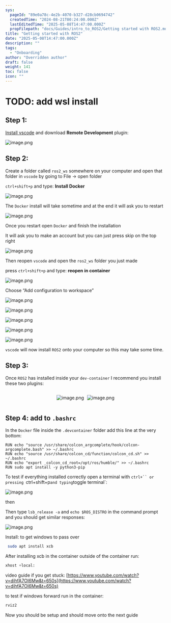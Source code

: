 ```yaml
---
sys:
  pageId: "89e0a78c-4e2b-4070-b327-d28cb0694742"
  createdTime: "2024-08-21T00:24:00.000Z"
  lastEditedTime: "2025-05-08T14:47:00.000Z"
  propFilepath: "docs/Guides/intro_to_ROS2/Getting started with ROS2.md"
title: "Getting started with ROS2"
date: "2025-05-08T14:47:00.000Z"
description: ""
tags:
  - "Onboarding"
author: "Overridden author"
draft: false
weight: 141
toc: false
icon: ""
---
```


# TODO: add wsl install

## Step 1:

[Install vscode](https://code.visualstudio.com/download) and download **Remote Development** plugin:

![image.png](https://prod-files-secure.s3.us-west-2.amazonaws.com/d518164a-d88e-44d1-a4ee-3adb3bd8bce0/efb52993-1881-4a40-b95e-6f020334f022/image.png?X-Amz-Algorithm=AWS4-HMAC-SHA256&X-Amz-Content-Sha256=UNSIGNED-PAYLOAD&X-Amz-Credential=ASIAZI2LB4667PWFSWLA%2F20250509%2Fus-west-2%2Fs3%2Faws4_request&X-Amz-Date=20250509T150840Z&X-Amz-Expires=3600&X-Amz-Security-Token=IQoJb3JpZ2luX2VjEOf%2F%2F%2F%2F%2F%2F%2F%2F%2F%2FwEaCXVzLXdlc3QtMiJHMEUCIQCCLTWTgF0B3P9HjesakwICfteOO%2FzV1Ch62CzGfjkf5wIgAYo7znoXxGs6MeFVd1B1Lf5SVz%2Fytj5hnwRI8Zh%2BsOUqiAQIkP%2F%2F%2F%2F%2F%2F%2F%2F%2F%2FARAAGgw2Mzc0MjMxODM4MDUiDJP%2B9k8bVYXorJB2nCrcA2E%2FSdNohBZZCH1ehYGxSrkp%2B95GCUzAnlKNd0jNbh4%2BkAp2Kp7s03iEJT4XHp7zxomiUkT7Tmj7%2FTI%2Fcvrx3HEwXgJHtO3GeU0i4FFu3LBBrS9y4y%2BybkUK0Y%2BbZTY9mp7yB5%2BUfX%2BzpDJ7pPqKYQWSkQqiZylmnx%2B5F54E%2FW7LwxXh3poU0oXmb7Z3cT6IQkGtB1esVfBPUzIMQl2exKcmOsqAz2eiBTdYDjk7DhnC5WIxBrAoAruwBxhiXoVkIGvWub1WEw79vopCeu3S074e8NBScw3sJVhXOCh92VtYNSR8%2Fmn%2FbBpYLyYjkCeWTdp5Xp9cMMNyu5iMXYG40S8ZXdCcdnQ%2B5EsxiNTevRtRBghlN3ltxAGHtjSCmIvn%2B6BGjUy3IJiIfkhkGYI4NO0nWpJBufEgcIEm6lsJD9wMmOZqSGazHPimdU5du%2BL%2FsTgZ2m7ZR5IsFU3OvHHw7T1kLi1whPtLHUqvkZWBLpcQMwe%2Fc0XC5zJH%2FHua1pKDopXy8JhWHoZO1XtxJiDARucRw6LQ3BjmIxTvA1DQfblbUkIC3VqMLTzpZGBqEk297yCsfkCpmIC6idQAqy0%2BYPpxlmUYW%2BKm%2B%2Fft9ruwbLjX05jgwAstq6sPHUBdMOik%2BMAGOqUB1eTRNW9F%2B0U%2BOSup7ZfGnNkbHmniFClwSj9EKHwmU2o8CUWjX2ben32obDiog39S6WXbm%2FwFZm6D5PMDZMJeNXROCJqQZp4QaPE33XYirUVoH2TrApxHzyILCOJtWXxcMrArZQ%2BAuDOI1lBxMyEXnyMyQprp5BUtWR%2B5b0GlQpEibV3ISFqf5jh%2FZZo5fDdKfe1tZbzmFSIgDi%2FW9cZpIV1VePo0&X-Amz-Signature=8b6e7b0dcb03bc3b25ccba4d4a552706435fe066a42642ba12e00f60730a9d74&X-Amz-SignedHeaders=host&x-id=GetObject)

## Step 2:

Create a folder called `ros2_ws` somewhere on your computer and open that folder in `vscode` by going to File → open folder 

`ctrl+shift+p` and type: **Install Docker**

![image.png](https://prod-files-secure.s3.us-west-2.amazonaws.com/d518164a-d88e-44d1-a4ee-3adb3bd8bce0/2269dc0e-1cd5-47ff-bceb-c04ad9b2eab0/image.png?X-Amz-Algorithm=AWS4-HMAC-SHA256&X-Amz-Content-Sha256=UNSIGNED-PAYLOAD&X-Amz-Credential=ASIAZI2LB4667PWFSWLA%2F20250509%2Fus-west-2%2Fs3%2Faws4_request&X-Amz-Date=20250509T150840Z&X-Amz-Expires=3600&X-Amz-Security-Token=IQoJb3JpZ2luX2VjEOf%2F%2F%2F%2F%2F%2F%2F%2F%2F%2FwEaCXVzLXdlc3QtMiJHMEUCIQCCLTWTgF0B3P9HjesakwICfteOO%2FzV1Ch62CzGfjkf5wIgAYo7znoXxGs6MeFVd1B1Lf5SVz%2Fytj5hnwRI8Zh%2BsOUqiAQIkP%2F%2F%2F%2F%2F%2F%2F%2F%2F%2FARAAGgw2Mzc0MjMxODM4MDUiDJP%2B9k8bVYXorJB2nCrcA2E%2FSdNohBZZCH1ehYGxSrkp%2B95GCUzAnlKNd0jNbh4%2BkAp2Kp7s03iEJT4XHp7zxomiUkT7Tmj7%2FTI%2Fcvrx3HEwXgJHtO3GeU0i4FFu3LBBrS9y4y%2BybkUK0Y%2BbZTY9mp7yB5%2BUfX%2BzpDJ7pPqKYQWSkQqiZylmnx%2B5F54E%2FW7LwxXh3poU0oXmb7Z3cT6IQkGtB1esVfBPUzIMQl2exKcmOsqAz2eiBTdYDjk7DhnC5WIxBrAoAruwBxhiXoVkIGvWub1WEw79vopCeu3S074e8NBScw3sJVhXOCh92VtYNSR8%2Fmn%2FbBpYLyYjkCeWTdp5Xp9cMMNyu5iMXYG40S8ZXdCcdnQ%2B5EsxiNTevRtRBghlN3ltxAGHtjSCmIvn%2B6BGjUy3IJiIfkhkGYI4NO0nWpJBufEgcIEm6lsJD9wMmOZqSGazHPimdU5du%2BL%2FsTgZ2m7ZR5IsFU3OvHHw7T1kLi1whPtLHUqvkZWBLpcQMwe%2Fc0XC5zJH%2FHua1pKDopXy8JhWHoZO1XtxJiDARucRw6LQ3BjmIxTvA1DQfblbUkIC3VqMLTzpZGBqEk297yCsfkCpmIC6idQAqy0%2BYPpxlmUYW%2BKm%2B%2Fft9ruwbLjX05jgwAstq6sPHUBdMOik%2BMAGOqUB1eTRNW9F%2B0U%2BOSup7ZfGnNkbHmniFClwSj9EKHwmU2o8CUWjX2ben32obDiog39S6WXbm%2FwFZm6D5PMDZMJeNXROCJqQZp4QaPE33XYirUVoH2TrApxHzyILCOJtWXxcMrArZQ%2BAuDOI1lBxMyEXnyMyQprp5BUtWR%2B5b0GlQpEibV3ISFqf5jh%2FZZo5fDdKfe1tZbzmFSIgDi%2FW9cZpIV1VePo0&X-Amz-Signature=f344a3ac9d02e9b5887d352ca30d74db519100cb0b50fe7683f809ec1243d04d&X-Amz-SignedHeaders=host&x-id=GetObject)

The `Docker` install will take sometime and at the end it will ask you to restart

![image.png](https://prod-files-secure.s3.us-west-2.amazonaws.com/d518164a-d88e-44d1-a4ee-3adb3bd8bce0/ed233f78-be33-4b1f-b89c-9c346c0e961e/image.png?X-Amz-Algorithm=AWS4-HMAC-SHA256&X-Amz-Content-Sha256=UNSIGNED-PAYLOAD&X-Amz-Credential=ASIAZI2LB4667PWFSWLA%2F20250509%2Fus-west-2%2Fs3%2Faws4_request&X-Amz-Date=20250509T150840Z&X-Amz-Expires=3600&X-Amz-Security-Token=IQoJb3JpZ2luX2VjEOf%2F%2F%2F%2F%2F%2F%2F%2F%2F%2FwEaCXVzLXdlc3QtMiJHMEUCIQCCLTWTgF0B3P9HjesakwICfteOO%2FzV1Ch62CzGfjkf5wIgAYo7znoXxGs6MeFVd1B1Lf5SVz%2Fytj5hnwRI8Zh%2BsOUqiAQIkP%2F%2F%2F%2F%2F%2F%2F%2F%2F%2FARAAGgw2Mzc0MjMxODM4MDUiDJP%2B9k8bVYXorJB2nCrcA2E%2FSdNohBZZCH1ehYGxSrkp%2B95GCUzAnlKNd0jNbh4%2BkAp2Kp7s03iEJT4XHp7zxomiUkT7Tmj7%2FTI%2Fcvrx3HEwXgJHtO3GeU0i4FFu3LBBrS9y4y%2BybkUK0Y%2BbZTY9mp7yB5%2BUfX%2BzpDJ7pPqKYQWSkQqiZylmnx%2B5F54E%2FW7LwxXh3poU0oXmb7Z3cT6IQkGtB1esVfBPUzIMQl2exKcmOsqAz2eiBTdYDjk7DhnC5WIxBrAoAruwBxhiXoVkIGvWub1WEw79vopCeu3S074e8NBScw3sJVhXOCh92VtYNSR8%2Fmn%2FbBpYLyYjkCeWTdp5Xp9cMMNyu5iMXYG40S8ZXdCcdnQ%2B5EsxiNTevRtRBghlN3ltxAGHtjSCmIvn%2B6BGjUy3IJiIfkhkGYI4NO0nWpJBufEgcIEm6lsJD9wMmOZqSGazHPimdU5du%2BL%2FsTgZ2m7ZR5IsFU3OvHHw7T1kLi1whPtLHUqvkZWBLpcQMwe%2Fc0XC5zJH%2FHua1pKDopXy8JhWHoZO1XtxJiDARucRw6LQ3BjmIxTvA1DQfblbUkIC3VqMLTzpZGBqEk297yCsfkCpmIC6idQAqy0%2BYPpxlmUYW%2BKm%2B%2Fft9ruwbLjX05jgwAstq6sPHUBdMOik%2BMAGOqUB1eTRNW9F%2B0U%2BOSup7ZfGnNkbHmniFClwSj9EKHwmU2o8CUWjX2ben32obDiog39S6WXbm%2FwFZm6D5PMDZMJeNXROCJqQZp4QaPE33XYirUVoH2TrApxHzyILCOJtWXxcMrArZQ%2BAuDOI1lBxMyEXnyMyQprp5BUtWR%2B5b0GlQpEibV3ISFqf5jh%2FZZo5fDdKfe1tZbzmFSIgDi%2FW9cZpIV1VePo0&X-Amz-Signature=7d411fca63b1117a35556e7659f5feecdca4fe2644ff93126db8290db49a3c21&X-Amz-SignedHeaders=host&x-id=GetObject)

Once you restart open `Docker` and finish the installation

It will ask you to make an account but you can just press skip on the top right

![image.png](https://prod-files-secure.s3.us-west-2.amazonaws.com/d518164a-d88e-44d1-a4ee-3adb3bd8bce0/21010ad9-1659-4fd9-9f59-9932a09b2a3d/image.png?X-Amz-Algorithm=AWS4-HMAC-SHA256&X-Amz-Content-Sha256=UNSIGNED-PAYLOAD&X-Amz-Credential=ASIAZI2LB4667PWFSWLA%2F20250509%2Fus-west-2%2Fs3%2Faws4_request&X-Amz-Date=20250509T150840Z&X-Amz-Expires=3600&X-Amz-Security-Token=IQoJb3JpZ2luX2VjEOf%2F%2F%2F%2F%2F%2F%2F%2F%2F%2FwEaCXVzLXdlc3QtMiJHMEUCIQCCLTWTgF0B3P9HjesakwICfteOO%2FzV1Ch62CzGfjkf5wIgAYo7znoXxGs6MeFVd1B1Lf5SVz%2Fytj5hnwRI8Zh%2BsOUqiAQIkP%2F%2F%2F%2F%2F%2F%2F%2F%2F%2FARAAGgw2Mzc0MjMxODM4MDUiDJP%2B9k8bVYXorJB2nCrcA2E%2FSdNohBZZCH1ehYGxSrkp%2B95GCUzAnlKNd0jNbh4%2BkAp2Kp7s03iEJT4XHp7zxomiUkT7Tmj7%2FTI%2Fcvrx3HEwXgJHtO3GeU0i4FFu3LBBrS9y4y%2BybkUK0Y%2BbZTY9mp7yB5%2BUfX%2BzpDJ7pPqKYQWSkQqiZylmnx%2B5F54E%2FW7LwxXh3poU0oXmb7Z3cT6IQkGtB1esVfBPUzIMQl2exKcmOsqAz2eiBTdYDjk7DhnC5WIxBrAoAruwBxhiXoVkIGvWub1WEw79vopCeu3S074e8NBScw3sJVhXOCh92VtYNSR8%2Fmn%2FbBpYLyYjkCeWTdp5Xp9cMMNyu5iMXYG40S8ZXdCcdnQ%2B5EsxiNTevRtRBghlN3ltxAGHtjSCmIvn%2B6BGjUy3IJiIfkhkGYI4NO0nWpJBufEgcIEm6lsJD9wMmOZqSGazHPimdU5du%2BL%2FsTgZ2m7ZR5IsFU3OvHHw7T1kLi1whPtLHUqvkZWBLpcQMwe%2Fc0XC5zJH%2FHua1pKDopXy8JhWHoZO1XtxJiDARucRw6LQ3BjmIxTvA1DQfblbUkIC3VqMLTzpZGBqEk297yCsfkCpmIC6idQAqy0%2BYPpxlmUYW%2BKm%2B%2Fft9ruwbLjX05jgwAstq6sPHUBdMOik%2BMAGOqUB1eTRNW9F%2B0U%2BOSup7ZfGnNkbHmniFClwSj9EKHwmU2o8CUWjX2ben32obDiog39S6WXbm%2FwFZm6D5PMDZMJeNXROCJqQZp4QaPE33XYirUVoH2TrApxHzyILCOJtWXxcMrArZQ%2BAuDOI1lBxMyEXnyMyQprp5BUtWR%2B5b0GlQpEibV3ISFqf5jh%2FZZo5fDdKfe1tZbzmFSIgDi%2FW9cZpIV1VePo0&X-Amz-Signature=49a665c0903356b77dfa030d93f1d8120f94d0e67b402e1918a3951f9c7b8067&X-Amz-SignedHeaders=host&x-id=GetObject)

Then reopen `vscode` and open the `ros2_ws` folder you just made

press `ctrl+shift+p` and type: **reopen in container**

![image.png](https://prod-files-secure.s3.us-west-2.amazonaws.com/d518164a-d88e-44d1-a4ee-3adb3bd8bce0/4e93b8c2-41ad-488c-8095-c74205196118/image.png?X-Amz-Algorithm=AWS4-HMAC-SHA256&X-Amz-Content-Sha256=UNSIGNED-PAYLOAD&X-Amz-Credential=ASIAZI2LB4667PWFSWLA%2F20250509%2Fus-west-2%2Fs3%2Faws4_request&X-Amz-Date=20250509T150840Z&X-Amz-Expires=3600&X-Amz-Security-Token=IQoJb3JpZ2luX2VjEOf%2F%2F%2F%2F%2F%2F%2F%2F%2F%2FwEaCXVzLXdlc3QtMiJHMEUCIQCCLTWTgF0B3P9HjesakwICfteOO%2FzV1Ch62CzGfjkf5wIgAYo7znoXxGs6MeFVd1B1Lf5SVz%2Fytj5hnwRI8Zh%2BsOUqiAQIkP%2F%2F%2F%2F%2F%2F%2F%2F%2F%2FARAAGgw2Mzc0MjMxODM4MDUiDJP%2B9k8bVYXorJB2nCrcA2E%2FSdNohBZZCH1ehYGxSrkp%2B95GCUzAnlKNd0jNbh4%2BkAp2Kp7s03iEJT4XHp7zxomiUkT7Tmj7%2FTI%2Fcvrx3HEwXgJHtO3GeU0i4FFu3LBBrS9y4y%2BybkUK0Y%2BbZTY9mp7yB5%2BUfX%2BzpDJ7pPqKYQWSkQqiZylmnx%2B5F54E%2FW7LwxXh3poU0oXmb7Z3cT6IQkGtB1esVfBPUzIMQl2exKcmOsqAz2eiBTdYDjk7DhnC5WIxBrAoAruwBxhiXoVkIGvWub1WEw79vopCeu3S074e8NBScw3sJVhXOCh92VtYNSR8%2Fmn%2FbBpYLyYjkCeWTdp5Xp9cMMNyu5iMXYG40S8ZXdCcdnQ%2B5EsxiNTevRtRBghlN3ltxAGHtjSCmIvn%2B6BGjUy3IJiIfkhkGYI4NO0nWpJBufEgcIEm6lsJD9wMmOZqSGazHPimdU5du%2BL%2FsTgZ2m7ZR5IsFU3OvHHw7T1kLi1whPtLHUqvkZWBLpcQMwe%2Fc0XC5zJH%2FHua1pKDopXy8JhWHoZO1XtxJiDARucRw6LQ3BjmIxTvA1DQfblbUkIC3VqMLTzpZGBqEk297yCsfkCpmIC6idQAqy0%2BYPpxlmUYW%2BKm%2B%2Fft9ruwbLjX05jgwAstq6sPHUBdMOik%2BMAGOqUB1eTRNW9F%2B0U%2BOSup7ZfGnNkbHmniFClwSj9EKHwmU2o8CUWjX2ben32obDiog39S6WXbm%2FwFZm6D5PMDZMJeNXROCJqQZp4QaPE33XYirUVoH2TrApxHzyILCOJtWXxcMrArZQ%2BAuDOI1lBxMyEXnyMyQprp5BUtWR%2B5b0GlQpEibV3ISFqf5jh%2FZZo5fDdKfe1tZbzmFSIgDi%2FW9cZpIV1VePo0&X-Amz-Signature=76e0a6364ac6c165cf499ac2eaf4e377b3f6f9b22b3a688c6f4b46913d662ef0&X-Amz-SignedHeaders=host&x-id=GetObject)

Choose “Add configuration to workspace”

![image.png](https://prod-files-secure.s3.us-west-2.amazonaws.com/d518164a-d88e-44d1-a4ee-3adb3bd8bce0/9560b282-5060-4989-ba37-97e7b2c22476/image.png?X-Amz-Algorithm=AWS4-HMAC-SHA256&X-Amz-Content-Sha256=UNSIGNED-PAYLOAD&X-Amz-Credential=ASIAZI2LB4667PWFSWLA%2F20250509%2Fus-west-2%2Fs3%2Faws4_request&X-Amz-Date=20250509T150840Z&X-Amz-Expires=3600&X-Amz-Security-Token=IQoJb3JpZ2luX2VjEOf%2F%2F%2F%2F%2F%2F%2F%2F%2F%2FwEaCXVzLXdlc3QtMiJHMEUCIQCCLTWTgF0B3P9HjesakwICfteOO%2FzV1Ch62CzGfjkf5wIgAYo7znoXxGs6MeFVd1B1Lf5SVz%2Fytj5hnwRI8Zh%2BsOUqiAQIkP%2F%2F%2F%2F%2F%2F%2F%2F%2F%2FARAAGgw2Mzc0MjMxODM4MDUiDJP%2B9k8bVYXorJB2nCrcA2E%2FSdNohBZZCH1ehYGxSrkp%2B95GCUzAnlKNd0jNbh4%2BkAp2Kp7s03iEJT4XHp7zxomiUkT7Tmj7%2FTI%2Fcvrx3HEwXgJHtO3GeU0i4FFu3LBBrS9y4y%2BybkUK0Y%2BbZTY9mp7yB5%2BUfX%2BzpDJ7pPqKYQWSkQqiZylmnx%2B5F54E%2FW7LwxXh3poU0oXmb7Z3cT6IQkGtB1esVfBPUzIMQl2exKcmOsqAz2eiBTdYDjk7DhnC5WIxBrAoAruwBxhiXoVkIGvWub1WEw79vopCeu3S074e8NBScw3sJVhXOCh92VtYNSR8%2Fmn%2FbBpYLyYjkCeWTdp5Xp9cMMNyu5iMXYG40S8ZXdCcdnQ%2B5EsxiNTevRtRBghlN3ltxAGHtjSCmIvn%2B6BGjUy3IJiIfkhkGYI4NO0nWpJBufEgcIEm6lsJD9wMmOZqSGazHPimdU5du%2BL%2FsTgZ2m7ZR5IsFU3OvHHw7T1kLi1whPtLHUqvkZWBLpcQMwe%2Fc0XC5zJH%2FHua1pKDopXy8JhWHoZO1XtxJiDARucRw6LQ3BjmIxTvA1DQfblbUkIC3VqMLTzpZGBqEk297yCsfkCpmIC6idQAqy0%2BYPpxlmUYW%2BKm%2B%2Fft9ruwbLjX05jgwAstq6sPHUBdMOik%2BMAGOqUB1eTRNW9F%2B0U%2BOSup7ZfGnNkbHmniFClwSj9EKHwmU2o8CUWjX2ben32obDiog39S6WXbm%2FwFZm6D5PMDZMJeNXROCJqQZp4QaPE33XYirUVoH2TrApxHzyILCOJtWXxcMrArZQ%2BAuDOI1lBxMyEXnyMyQprp5BUtWR%2B5b0GlQpEibV3ISFqf5jh%2FZZo5fDdKfe1tZbzmFSIgDi%2FW9cZpIV1VePo0&X-Amz-Signature=8160c05fafa8a68773d5cf8cbbdce0db04bd460a5e050062655e80f3716434f2&X-Amz-SignedHeaders=host&x-id=GetObject)

![image.png](https://prod-files-secure.s3.us-west-2.amazonaws.com/d518164a-d88e-44d1-a4ee-3adb3bd8bce0/2ee63f81-886b-48e8-a553-dc6e5eac99e4/image.png?X-Amz-Algorithm=AWS4-HMAC-SHA256&X-Amz-Content-Sha256=UNSIGNED-PAYLOAD&X-Amz-Credential=ASIAZI2LB4667PWFSWLA%2F20250509%2Fus-west-2%2Fs3%2Faws4_request&X-Amz-Date=20250509T150840Z&X-Amz-Expires=3600&X-Amz-Security-Token=IQoJb3JpZ2luX2VjEOf%2F%2F%2F%2F%2F%2F%2F%2F%2F%2FwEaCXVzLXdlc3QtMiJHMEUCIQCCLTWTgF0B3P9HjesakwICfteOO%2FzV1Ch62CzGfjkf5wIgAYo7znoXxGs6MeFVd1B1Lf5SVz%2Fytj5hnwRI8Zh%2BsOUqiAQIkP%2F%2F%2F%2F%2F%2F%2F%2F%2F%2FARAAGgw2Mzc0MjMxODM4MDUiDJP%2B9k8bVYXorJB2nCrcA2E%2FSdNohBZZCH1ehYGxSrkp%2B95GCUzAnlKNd0jNbh4%2BkAp2Kp7s03iEJT4XHp7zxomiUkT7Tmj7%2FTI%2Fcvrx3HEwXgJHtO3GeU0i4FFu3LBBrS9y4y%2BybkUK0Y%2BbZTY9mp7yB5%2BUfX%2BzpDJ7pPqKYQWSkQqiZylmnx%2B5F54E%2FW7LwxXh3poU0oXmb7Z3cT6IQkGtB1esVfBPUzIMQl2exKcmOsqAz2eiBTdYDjk7DhnC5WIxBrAoAruwBxhiXoVkIGvWub1WEw79vopCeu3S074e8NBScw3sJVhXOCh92VtYNSR8%2Fmn%2FbBpYLyYjkCeWTdp5Xp9cMMNyu5iMXYG40S8ZXdCcdnQ%2B5EsxiNTevRtRBghlN3ltxAGHtjSCmIvn%2B6BGjUy3IJiIfkhkGYI4NO0nWpJBufEgcIEm6lsJD9wMmOZqSGazHPimdU5du%2BL%2FsTgZ2m7ZR5IsFU3OvHHw7T1kLi1whPtLHUqvkZWBLpcQMwe%2Fc0XC5zJH%2FHua1pKDopXy8JhWHoZO1XtxJiDARucRw6LQ3BjmIxTvA1DQfblbUkIC3VqMLTzpZGBqEk297yCsfkCpmIC6idQAqy0%2BYPpxlmUYW%2BKm%2B%2Fft9ruwbLjX05jgwAstq6sPHUBdMOik%2BMAGOqUB1eTRNW9F%2B0U%2BOSup7ZfGnNkbHmniFClwSj9EKHwmU2o8CUWjX2ben32obDiog39S6WXbm%2FwFZm6D5PMDZMJeNXROCJqQZp4QaPE33XYirUVoH2TrApxHzyILCOJtWXxcMrArZQ%2BAuDOI1lBxMyEXnyMyQprp5BUtWR%2B5b0GlQpEibV3ISFqf5jh%2FZZo5fDdKfe1tZbzmFSIgDi%2FW9cZpIV1VePo0&X-Amz-Signature=98792f1b2497cc59b2ef25bac0c037057949be26dc637afcdbaa8529fac3b0b2&X-Amz-SignedHeaders=host&x-id=GetObject)

![image.png](https://prod-files-secure.s3.us-west-2.amazonaws.com/d518164a-d88e-44d1-a4ee-3adb3bd8bce0/ae1580b2-b048-407e-aed9-b584224a7a04/image.png?X-Amz-Algorithm=AWS4-HMAC-SHA256&X-Amz-Content-Sha256=UNSIGNED-PAYLOAD&X-Amz-Credential=ASIAZI2LB4667PWFSWLA%2F20250509%2Fus-west-2%2Fs3%2Faws4_request&X-Amz-Date=20250509T150840Z&X-Amz-Expires=3600&X-Amz-Security-Token=IQoJb3JpZ2luX2VjEOf%2F%2F%2F%2F%2F%2F%2F%2F%2F%2FwEaCXVzLXdlc3QtMiJHMEUCIQCCLTWTgF0B3P9HjesakwICfteOO%2FzV1Ch62CzGfjkf5wIgAYo7znoXxGs6MeFVd1B1Lf5SVz%2Fytj5hnwRI8Zh%2BsOUqiAQIkP%2F%2F%2F%2F%2F%2F%2F%2F%2F%2FARAAGgw2Mzc0MjMxODM4MDUiDJP%2B9k8bVYXorJB2nCrcA2E%2FSdNohBZZCH1ehYGxSrkp%2B95GCUzAnlKNd0jNbh4%2BkAp2Kp7s03iEJT4XHp7zxomiUkT7Tmj7%2FTI%2Fcvrx3HEwXgJHtO3GeU0i4FFu3LBBrS9y4y%2BybkUK0Y%2BbZTY9mp7yB5%2BUfX%2BzpDJ7pPqKYQWSkQqiZylmnx%2B5F54E%2FW7LwxXh3poU0oXmb7Z3cT6IQkGtB1esVfBPUzIMQl2exKcmOsqAz2eiBTdYDjk7DhnC5WIxBrAoAruwBxhiXoVkIGvWub1WEw79vopCeu3S074e8NBScw3sJVhXOCh92VtYNSR8%2Fmn%2FbBpYLyYjkCeWTdp5Xp9cMMNyu5iMXYG40S8ZXdCcdnQ%2B5EsxiNTevRtRBghlN3ltxAGHtjSCmIvn%2B6BGjUy3IJiIfkhkGYI4NO0nWpJBufEgcIEm6lsJD9wMmOZqSGazHPimdU5du%2BL%2FsTgZ2m7ZR5IsFU3OvHHw7T1kLi1whPtLHUqvkZWBLpcQMwe%2Fc0XC5zJH%2FHua1pKDopXy8JhWHoZO1XtxJiDARucRw6LQ3BjmIxTvA1DQfblbUkIC3VqMLTzpZGBqEk297yCsfkCpmIC6idQAqy0%2BYPpxlmUYW%2BKm%2B%2Fft9ruwbLjX05jgwAstq6sPHUBdMOik%2BMAGOqUB1eTRNW9F%2B0U%2BOSup7ZfGnNkbHmniFClwSj9EKHwmU2o8CUWjX2ben32obDiog39S6WXbm%2FwFZm6D5PMDZMJeNXROCJqQZp4QaPE33XYirUVoH2TrApxHzyILCOJtWXxcMrArZQ%2BAuDOI1lBxMyEXnyMyQprp5BUtWR%2B5b0GlQpEibV3ISFqf5jh%2FZZo5fDdKfe1tZbzmFSIgDi%2FW9cZpIV1VePo0&X-Amz-Signature=c85e7cc673744e9c463d06712a0fd4e46537f2224a360f3e114429159fe48573&X-Amz-SignedHeaders=host&x-id=GetObject)

![image.png](https://prod-files-secure.s3.us-west-2.amazonaws.com/d518164a-d88e-44d1-a4ee-3adb3bd8bce0/53255b28-f75e-430f-b9e3-c0ac8577e42b/image.png?X-Amz-Algorithm=AWS4-HMAC-SHA256&X-Amz-Content-Sha256=UNSIGNED-PAYLOAD&X-Amz-Credential=ASIAZI2LB4667PWFSWLA%2F20250509%2Fus-west-2%2Fs3%2Faws4_request&X-Amz-Date=20250509T150840Z&X-Amz-Expires=3600&X-Amz-Security-Token=IQoJb3JpZ2luX2VjEOf%2F%2F%2F%2F%2F%2F%2F%2F%2F%2FwEaCXVzLXdlc3QtMiJHMEUCIQCCLTWTgF0B3P9HjesakwICfteOO%2FzV1Ch62CzGfjkf5wIgAYo7znoXxGs6MeFVd1B1Lf5SVz%2Fytj5hnwRI8Zh%2BsOUqiAQIkP%2F%2F%2F%2F%2F%2F%2F%2F%2F%2FARAAGgw2Mzc0MjMxODM4MDUiDJP%2B9k8bVYXorJB2nCrcA2E%2FSdNohBZZCH1ehYGxSrkp%2B95GCUzAnlKNd0jNbh4%2BkAp2Kp7s03iEJT4XHp7zxomiUkT7Tmj7%2FTI%2Fcvrx3HEwXgJHtO3GeU0i4FFu3LBBrS9y4y%2BybkUK0Y%2BbZTY9mp7yB5%2BUfX%2BzpDJ7pPqKYQWSkQqiZylmnx%2B5F54E%2FW7LwxXh3poU0oXmb7Z3cT6IQkGtB1esVfBPUzIMQl2exKcmOsqAz2eiBTdYDjk7DhnC5WIxBrAoAruwBxhiXoVkIGvWub1WEw79vopCeu3S074e8NBScw3sJVhXOCh92VtYNSR8%2Fmn%2FbBpYLyYjkCeWTdp5Xp9cMMNyu5iMXYG40S8ZXdCcdnQ%2B5EsxiNTevRtRBghlN3ltxAGHtjSCmIvn%2B6BGjUy3IJiIfkhkGYI4NO0nWpJBufEgcIEm6lsJD9wMmOZqSGazHPimdU5du%2BL%2FsTgZ2m7ZR5IsFU3OvHHw7T1kLi1whPtLHUqvkZWBLpcQMwe%2Fc0XC5zJH%2FHua1pKDopXy8JhWHoZO1XtxJiDARucRw6LQ3BjmIxTvA1DQfblbUkIC3VqMLTzpZGBqEk297yCsfkCpmIC6idQAqy0%2BYPpxlmUYW%2BKm%2B%2Fft9ruwbLjX05jgwAstq6sPHUBdMOik%2BMAGOqUB1eTRNW9F%2B0U%2BOSup7ZfGnNkbHmniFClwSj9EKHwmU2o8CUWjX2ben32obDiog39S6WXbm%2FwFZm6D5PMDZMJeNXROCJqQZp4QaPE33XYirUVoH2TrApxHzyILCOJtWXxcMrArZQ%2BAuDOI1lBxMyEXnyMyQprp5BUtWR%2B5b0GlQpEibV3ISFqf5jh%2FZZo5fDdKfe1tZbzmFSIgDi%2FW9cZpIV1VePo0&X-Amz-Signature=cc1183ff1e999ebe82ed7f259e52012e8f1712db1c4e8618f8c6fbf0528dcf6b&X-Amz-SignedHeaders=host&x-id=GetObject)

![image.png](https://prod-files-secure.s3.us-west-2.amazonaws.com/d518164a-d88e-44d1-a4ee-3adb3bd8bce0/7c562767-5af9-4ffb-97d1-327bcdf4ee00/image.png?X-Amz-Algorithm=AWS4-HMAC-SHA256&X-Amz-Content-Sha256=UNSIGNED-PAYLOAD&X-Amz-Credential=ASIAZI2LB4667PWFSWLA%2F20250509%2Fus-west-2%2Fs3%2Faws4_request&X-Amz-Date=20250509T150840Z&X-Amz-Expires=3600&X-Amz-Security-Token=IQoJb3JpZ2luX2VjEOf%2F%2F%2F%2F%2F%2F%2F%2F%2F%2FwEaCXVzLXdlc3QtMiJHMEUCIQCCLTWTgF0B3P9HjesakwICfteOO%2FzV1Ch62CzGfjkf5wIgAYo7znoXxGs6MeFVd1B1Lf5SVz%2Fytj5hnwRI8Zh%2BsOUqiAQIkP%2F%2F%2F%2F%2F%2F%2F%2F%2F%2FARAAGgw2Mzc0MjMxODM4MDUiDJP%2B9k8bVYXorJB2nCrcA2E%2FSdNohBZZCH1ehYGxSrkp%2B95GCUzAnlKNd0jNbh4%2BkAp2Kp7s03iEJT4XHp7zxomiUkT7Tmj7%2FTI%2Fcvrx3HEwXgJHtO3GeU0i4FFu3LBBrS9y4y%2BybkUK0Y%2BbZTY9mp7yB5%2BUfX%2BzpDJ7pPqKYQWSkQqiZylmnx%2B5F54E%2FW7LwxXh3poU0oXmb7Z3cT6IQkGtB1esVfBPUzIMQl2exKcmOsqAz2eiBTdYDjk7DhnC5WIxBrAoAruwBxhiXoVkIGvWub1WEw79vopCeu3S074e8NBScw3sJVhXOCh92VtYNSR8%2Fmn%2FbBpYLyYjkCeWTdp5Xp9cMMNyu5iMXYG40S8ZXdCcdnQ%2B5EsxiNTevRtRBghlN3ltxAGHtjSCmIvn%2B6BGjUy3IJiIfkhkGYI4NO0nWpJBufEgcIEm6lsJD9wMmOZqSGazHPimdU5du%2BL%2FsTgZ2m7ZR5IsFU3OvHHw7T1kLi1whPtLHUqvkZWBLpcQMwe%2Fc0XC5zJH%2FHua1pKDopXy8JhWHoZO1XtxJiDARucRw6LQ3BjmIxTvA1DQfblbUkIC3VqMLTzpZGBqEk297yCsfkCpmIC6idQAqy0%2BYPpxlmUYW%2BKm%2B%2Fft9ruwbLjX05jgwAstq6sPHUBdMOik%2BMAGOqUB1eTRNW9F%2B0U%2BOSup7ZfGnNkbHmniFClwSj9EKHwmU2o8CUWjX2ben32obDiog39S6WXbm%2FwFZm6D5PMDZMJeNXROCJqQZp4QaPE33XYirUVoH2TrApxHzyILCOJtWXxcMrArZQ%2BAuDOI1lBxMyEXnyMyQprp5BUtWR%2B5b0GlQpEibV3ISFqf5jh%2FZZo5fDdKfe1tZbzmFSIgDi%2FW9cZpIV1VePo0&X-Amz-Signature=999499196463dc734003fdde28d9cf78811236c5bfea1ffeaffa38c63506c1f0&X-Amz-SignedHeaders=host&x-id=GetObject)

`vscode` will now install `ROS2` onto your computer so this may take some time.

## Step 3:

Once `ROS2` has installed inside your `dev-container` I recommend you install these two plugins:

<div style="display: flex;flex-direction: row; column-gap:10px; max-width: 630px;justify-content: center;">
<div>

![image.png](https://prod-files-secure.s3.us-west-2.amazonaws.com/d518164a-d88e-44d1-a4ee-3adb3bd8bce0/3fc3d550-5a54-4ba1-ba6b-faa01cdb7369/image.png?X-Amz-Algorithm=AWS4-HMAC-SHA256&X-Amz-Content-Sha256=UNSIGNED-PAYLOAD&X-Amz-Credential=ASIAZI2LB4662TNETANZ%2F20250509%2Fus-west-2%2Fs3%2Faws4_request&X-Amz-Date=20250509T150845Z&X-Amz-Expires=3600&X-Amz-Security-Token=IQoJb3JpZ2luX2VjEOf%2F%2F%2F%2F%2F%2F%2F%2F%2F%2FwEaCXVzLXdlc3QtMiJHMEUCIG8g5GVhkyj7Ds5EWYnIzSpqDiGQ52ELCdkVgCPerWuHAiEAlqRi3AwDUmE7InJThhaMbOHx97uTf7RsL1qcWq0VIDQqiAQIkP%2F%2F%2F%2F%2F%2F%2F%2F%2F%2FARAAGgw2Mzc0MjMxODM4MDUiDGj8KkmNl%2Be4QcLPwyrcA6XVuPH11AMNYOgTq5%2BqroS5SZdVZKd6zR7EdMA2rXAFM8JrN0KwUU76eMlmc51TI3t%2BbWn3qQ%2FfnL%2Fh0NzW4JG%2BN8W0i94KErzLBhWuwfGPNn7ic%2FEGboXy0BT7BOM79x6g%2BkfR6PkpEYQhbhKAWXrwejC4O2DHjFc1h%2BZ6aDNcfZtalT4jldysOnjeaTSytrJtUOCyYtGvG%2BZGpxmAatprjrQyFwlyq0nlVPEbO9yTlKC%2Bsd72r9liqmxbEmmyBM0cIM3T3bia%2F4%2BiY2Jwva7xlpjOFCTTe6RxL3U08KXGqLWUYlc1E0ENnKjmECr5vX%2FWaQnTz66hk879Ta%2BjnIXNihNDe3HuEK4pymIk4U38U5wcVC1%2B44ulsi%2BYqdI7fzed5YwTNWLSnupKWINww965sNj0%2BEzP2QG5WqDNwMV3rG%2FHWnvbxNig%2B0qyNkHewsVxg9fsKT75Fld5TcRGXvFQ6IP5oNLSJZLNjPPmiJKuF%2FUAVN2jaXAXnZxWtd%2BVIl5tUBMPM9OX90%2B4Qpd6gbQH4bKNOG7a1Q%2B4ey4gokQODHDmZw1Ihxen%2Bvzf62fCfOUBfiE%2FKZfCld72rR1HqR5%2BPBZVk0x6r6W%2BaHEQIQaouFRFD7zRJxj%2BCjLWMNuj%2BMAGOqUBF5iNCD%2Fsj5aD5WRW5U0bEDHfG%2Ba%2FDNi7%2BGiPdmmA0OyPFKpbJciyg%2F7IPG5njYdzo5Gsd5H3D1BMdxXsGXUixJcTM%2BZlicpK8W5StYT13TCMmaCR%2Fjf2k5GGTj2kiSUvxa9nkwwgdh%2FNPWzdPhDHmhzB8dFS2%2FkpQ2ggu5aytWvorcrGdBOnHdlr4TDr2RyPBwu1BRtDlzwHakT%2F3D6LD0yq7lp%2F&X-Amz-Signature=28a99a04502a585061dacfcd24c10fb2f2ba59722da42c5856ca7344776dae4d&X-Amz-SignedHeaders=host&x-id=GetObject)

</div>
<div>

![image.png](https://prod-files-secure.s3.us-west-2.amazonaws.com/d518164a-d88e-44d1-a4ee-3adb3bd8bce0/d994cc66-13c2-4093-a5a3-f84cf4601a82/image.png?X-Amz-Algorithm=AWS4-HMAC-SHA256&X-Amz-Content-Sha256=UNSIGNED-PAYLOAD&X-Amz-Credential=ASIAZI2LB4663N4C4RTX%2F20250509%2Fus-west-2%2Fs3%2Faws4_request&X-Amz-Date=20250509T150845Z&X-Amz-Expires=3600&X-Amz-Security-Token=IQoJb3JpZ2luX2VjEOf%2F%2F%2F%2F%2F%2F%2F%2F%2F%2FwEaCXVzLXdlc3QtMiJIMEYCIQCXm0KgvNHFfewa8qyPffzoMNBkrpdNn%2BBgHYzV1QN9YAIhAPs2WV1m7hvsqkm%2F702S%2F2oU%2FpQwjuVQ%2F%2BlU8bV7MaAnKogECJD%2F%2F%2F%2F%2F%2F%2F%2F%2F%2FwEQABoMNjM3NDIzMTgzODA1IgzJslnPUFH4oZHeLtIq3AMLg1Nl%2F6hAl4vPw%2BOPPz6t2Y98XBUP5Ui7BP3ztao2jR57XQT96dYUyWtTVdMHd4bHK%2FpQnZxZfHj07zfQco1Wgr8hrecuOopxPy2udlhNL4cX4VoYgeC85QYxpqdnWDdHlwFcSBbTYHlZ8WPeiPTOB3tMr42N98zR3GRb6uirNW%2FtcX53elOPnDahQbawcSHkBQZIZLCvQ0oTzuhKxIyt5HZcNAvM%2BQHEFt%2Fgr%2B3%2FhnxkqfG6upro05gd0EM95LKorsUlg8ldBzYkG660XB3mBXRXqMea8Vher7cJIqOw6uPsZY7ZZRPSikkzPjLxJkfQf5AJILfXwx24PyasDwJaizSMElnnD%2B1ga3m3Oap%2BYpUjhSuNRe6kE7CQCGfX3FAyFhYAT0TTz5e87tVgPNuwrSuyt0j9PW7cQ4up%2BzY5GcnDdP%2B50zdrL492nOFy5KGvrjTxEsVOSPEeeqn9E1TYw%2FVi9cBzszlGFtMbeTioGl%2BQavYTXY5PzRMNsajAQx9CphgVs2gQ8jm%2FFh085SBuJ73u0KiZk0Z8ZIT5VG6AcTqw8ujMgBuPm59atkwvfB8WVS%2BwoQ44qisQJceYOBJzPFPA0pqvtl58IzlFD%2BChwhx0%2BLUUyOLp30BVfzCvo%2FjABjqkAc0uTVyBqHf4wCHwY11oews8dgvK6DaaWk3ibLE5YjoFblzQTAjiPGprZFOMMf1lEG2KRf5TPH0PWnvIDAhC9lTCM3szdCHFSiWsdF4igNNqTPB1R590XJOl624H7iETLBSgMYp80cewj1AcjkRjBAZTaf4qz2CSFQ4xneorG9wzs3XXcRr3EwxK9O7seCCept3T6HTNRRxsk02%2FK7sr3vvRUQ3c&X-Amz-Signature=43beb444dd77048e7e4d1c0f8861a20fe098bbebd60866b648531f2ff8fb7424&X-Amz-SignedHeaders=host&x-id=GetObject)

</div>
</div>

## Step 4: add to `.bashrc`

In the `Docker` file inside the `.devcontainer` folder add this line at the very bottom: 

```docker
RUN echo "source /usr/share/colcon_argcomplete/hook/colcon-argcomplete.bash" >> ~/.bashrc
RUN echo "source /usr/share/colcon_cd/function/colcon_cd.sh" >> ~/.bashrc
RUN echo "export _colcon_cd_root=/opt/ros/humble/" >> ~/.bashrc
RUN sudo apt install -y python3-pip 
```

To test if everything installed correctly open a terminal with `ctrl+`` or pressing `ctrl+shift+p` and typing `toggle terminal`:

![image.png](https://prod-files-secure.s3.us-west-2.amazonaws.com/d518164a-d88e-44d1-a4ee-3adb3bd8bce0/6a4943d8-b04e-4c02-9a58-775f3384d1a5/image.png?X-Amz-Algorithm=AWS4-HMAC-SHA256&X-Amz-Content-Sha256=UNSIGNED-PAYLOAD&X-Amz-Credential=ASIAZI2LB4667PWFSWLA%2F20250509%2Fus-west-2%2Fs3%2Faws4_request&X-Amz-Date=20250509T150840Z&X-Amz-Expires=3600&X-Amz-Security-Token=IQoJb3JpZ2luX2VjEOf%2F%2F%2F%2F%2F%2F%2F%2F%2F%2FwEaCXVzLXdlc3QtMiJHMEUCIQCCLTWTgF0B3P9HjesakwICfteOO%2FzV1Ch62CzGfjkf5wIgAYo7znoXxGs6MeFVd1B1Lf5SVz%2Fytj5hnwRI8Zh%2BsOUqiAQIkP%2F%2F%2F%2F%2F%2F%2F%2F%2F%2FARAAGgw2Mzc0MjMxODM4MDUiDJP%2B9k8bVYXorJB2nCrcA2E%2FSdNohBZZCH1ehYGxSrkp%2B95GCUzAnlKNd0jNbh4%2BkAp2Kp7s03iEJT4XHp7zxomiUkT7Tmj7%2FTI%2Fcvrx3HEwXgJHtO3GeU0i4FFu3LBBrS9y4y%2BybkUK0Y%2BbZTY9mp7yB5%2BUfX%2BzpDJ7pPqKYQWSkQqiZylmnx%2B5F54E%2FW7LwxXh3poU0oXmb7Z3cT6IQkGtB1esVfBPUzIMQl2exKcmOsqAz2eiBTdYDjk7DhnC5WIxBrAoAruwBxhiXoVkIGvWub1WEw79vopCeu3S074e8NBScw3sJVhXOCh92VtYNSR8%2Fmn%2FbBpYLyYjkCeWTdp5Xp9cMMNyu5iMXYG40S8ZXdCcdnQ%2B5EsxiNTevRtRBghlN3ltxAGHtjSCmIvn%2B6BGjUy3IJiIfkhkGYI4NO0nWpJBufEgcIEm6lsJD9wMmOZqSGazHPimdU5du%2BL%2FsTgZ2m7ZR5IsFU3OvHHw7T1kLi1whPtLHUqvkZWBLpcQMwe%2Fc0XC5zJH%2FHua1pKDopXy8JhWHoZO1XtxJiDARucRw6LQ3BjmIxTvA1DQfblbUkIC3VqMLTzpZGBqEk297yCsfkCpmIC6idQAqy0%2BYPpxlmUYW%2BKm%2B%2Fft9ruwbLjX05jgwAstq6sPHUBdMOik%2BMAGOqUB1eTRNW9F%2B0U%2BOSup7ZfGnNkbHmniFClwSj9EKHwmU2o8CUWjX2ben32obDiog39S6WXbm%2FwFZm6D5PMDZMJeNXROCJqQZp4QaPE33XYirUVoH2TrApxHzyILCOJtWXxcMrArZQ%2BAuDOI1lBxMyEXnyMyQprp5BUtWR%2B5b0GlQpEibV3ISFqf5jh%2FZZo5fDdKfe1tZbzmFSIgDi%2FW9cZpIV1VePo0&X-Amz-Signature=5a2a400d76089bd7421fbca06d0bb79d3fcf36d008d858f1af74581107d59af3&X-Amz-SignedHeaders=host&x-id=GetObject)

then 

Then type `lsb_release -a` and `echo $ROS_DISTRO` in the command prompt and you should get similar responses:

![image.png](https://prod-files-secure.s3.us-west-2.amazonaws.com/d518164a-d88e-44d1-a4ee-3adb3bd8bce0/3e635dec-a805-4e85-8b9e-d000e5b71a4e/image.png?X-Amz-Algorithm=AWS4-HMAC-SHA256&X-Amz-Content-Sha256=UNSIGNED-PAYLOAD&X-Amz-Credential=ASIAZI2LB4667PWFSWLA%2F20250509%2Fus-west-2%2Fs3%2Faws4_request&X-Amz-Date=20250509T150840Z&X-Amz-Expires=3600&X-Amz-Security-Token=IQoJb3JpZ2luX2VjEOf%2F%2F%2F%2F%2F%2F%2F%2F%2F%2FwEaCXVzLXdlc3QtMiJHMEUCIQCCLTWTgF0B3P9HjesakwICfteOO%2FzV1Ch62CzGfjkf5wIgAYo7znoXxGs6MeFVd1B1Lf5SVz%2Fytj5hnwRI8Zh%2BsOUqiAQIkP%2F%2F%2F%2F%2F%2F%2F%2F%2F%2FARAAGgw2Mzc0MjMxODM4MDUiDJP%2B9k8bVYXorJB2nCrcA2E%2FSdNohBZZCH1ehYGxSrkp%2B95GCUzAnlKNd0jNbh4%2BkAp2Kp7s03iEJT4XHp7zxomiUkT7Tmj7%2FTI%2Fcvrx3HEwXgJHtO3GeU0i4FFu3LBBrS9y4y%2BybkUK0Y%2BbZTY9mp7yB5%2BUfX%2BzpDJ7pPqKYQWSkQqiZylmnx%2B5F54E%2FW7LwxXh3poU0oXmb7Z3cT6IQkGtB1esVfBPUzIMQl2exKcmOsqAz2eiBTdYDjk7DhnC5WIxBrAoAruwBxhiXoVkIGvWub1WEw79vopCeu3S074e8NBScw3sJVhXOCh92VtYNSR8%2Fmn%2FbBpYLyYjkCeWTdp5Xp9cMMNyu5iMXYG40S8ZXdCcdnQ%2B5EsxiNTevRtRBghlN3ltxAGHtjSCmIvn%2B6BGjUy3IJiIfkhkGYI4NO0nWpJBufEgcIEm6lsJD9wMmOZqSGazHPimdU5du%2BL%2FsTgZ2m7ZR5IsFU3OvHHw7T1kLi1whPtLHUqvkZWBLpcQMwe%2Fc0XC5zJH%2FHua1pKDopXy8JhWHoZO1XtxJiDARucRw6LQ3BjmIxTvA1DQfblbUkIC3VqMLTzpZGBqEk297yCsfkCpmIC6idQAqy0%2BYPpxlmUYW%2BKm%2B%2Fft9ruwbLjX05jgwAstq6sPHUBdMOik%2BMAGOqUB1eTRNW9F%2B0U%2BOSup7ZfGnNkbHmniFClwSj9EKHwmU2o8CUWjX2ben32obDiog39S6WXbm%2FwFZm6D5PMDZMJeNXROCJqQZp4QaPE33XYirUVoH2TrApxHzyILCOJtWXxcMrArZQ%2BAuDOI1lBxMyEXnyMyQprp5BUtWR%2B5b0GlQpEibV3ISFqf5jh%2FZZo5fDdKfe1tZbzmFSIgDi%2FW9cZpIV1VePo0&X-Amz-Signature=d17cd8aa42a2f543f98b2b755735b13deccd5b63388ad3ad57c7dc91b6274a8f&X-Amz-SignedHeaders=host&x-id=GetObject)

Install:  to get windows to pass over

```bash
 sudo apt install xcb
```

After installing xcb in the container outside of the container run:

```python
xhost +local:
```

video guide if you get stuck: [https://www.youtube.com/watch?v=dihfA7Ol6Mw&t=650s](https://www.youtube.com/watch?v=dihfA7Ol6Mw&t=650s)

to test if windows forward run in the container:

```bash
rviz2
```

Now you should be setup and should move onto the next guide 
